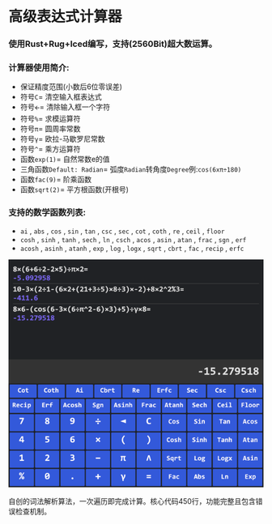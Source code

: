# 高级表达式计算器

### 使用Rust+Rug+Iced编写，支持(2560Bit)超大数运算。

### 计算器使用简介:

- 保证精度范围(小数后6位零误差)
- 符号`C`= 清空输入框表达式
- 符号`🡨`= 清除输入框一个字符
- 符号`%`= 求模运算符
- 符号`π`= 圆周率常数
- 符号`γ`= 欧拉-马歇罗尼常数
- 符号`^`= 乘方运算符
- 函数`exp(1)`= 自然常数e的值
- 三角函数`Default: Radian`= 弧度`Radian`转角度`Degree`例:`cos(6xπ÷180)`
- 函数`fac(9)`= 阶乘函数
- 函数`sqrt(2)`= 平方根函数(开根号)

### 支持的数学函数列表:

- `ai` , `abs` , `cos` , `sin` , `tan` , `csc` , `sec` , `cot` , `coth` , `re` , `ceil` , `floor`
- `cosh` , `sinh` , `tanh` , `sech` , `ln` , `csch` , `acos` , `asin` , `atan` , `frac` , `sgn` , `erf`
- `acosh` , `asinh` , `atanh` , `exp` , `log` , `logx` , `sqrt` , `cbrt` , `fac` , `recip` , `erfc`

![image](https://github.com/lhjok/Calculator/blob/main/assets/calc.png)

自创的词法解析算法，一次遍历即完成计算。核心代码450行，功能完整且包含错误检查机制。
